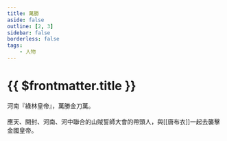 ```yaml
---
title: 萬勝
aside: false
outline: [2, 3]
sidebar: false
borderless: false
tags:
    - 人物
---
```


# {{ $frontmatter.title }}

河南『綠林皇帝』，萬勝金刀萬。
<br><br>
應天、開封、河南、河中聯合的山賊誓師大會的帶頭人，與[[唐布衣]]一起去襲擊金國皇帝。
